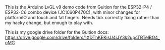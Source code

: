 This is the Arduino LvGL v9 demo code from Guition for the ESP32-P4 / ESP32-C6 combo device (JC1060P470C), with minor changes for platformIO and touch and fat fingers.
Needs tick correctly fixing rather than my hacky change, but enough to play with.

This is my google drive folder for the Guition docs: https://drive.google.com/drive/folders/1XDThKEKisU4iJY3k2upcTBTeIBO4_oMG
